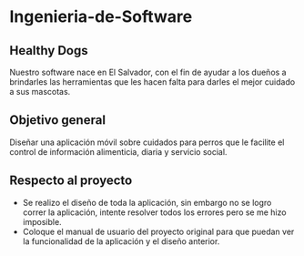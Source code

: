 # Ingenieria-de-Software
Healthy Dogs
-
Nuestro software nace en El Salvador, 
con el fin de ayudar a los dueños a brindarles
las herramientas que les hacen falta
para darles el mejor cuidado a sus mascotas.

Objetivo general
-
Diseñar una aplicación móvil sobre cuidados para perros que le facilite el control de información alimenticia, diaria y servicio social.

Respecto al proyecto
-
- Se realizo el diseño de toda la aplicación, sin embargo no se logro correr la aplicación, intente resolver todos los errores pero se me hizo imposible.
- Coloque el manual de usuario del proyecto original para que puedan ver la funcionalidad de la aplicación y el diseño anterior.

